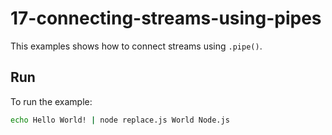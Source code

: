 # 17-connecting-streams-using-pipes

This examples shows how to connect streams using `.pipe()`.


## Run

To run the example:

```bash
echo Hello World! | node replace.js World Node.js
```
